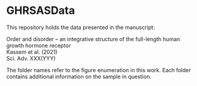 # GHRSASData

This repository holds the data presented in the manuscript:

Order and disorder – an integrative structure of the full-length human growth hormone receptor<br>
Kassem et al. (2021)<br>
Sci. Adv. XXX(YYY)

The folder names refer to the figure enumeration in this work. Each folder contains additional information on the sample in question.
